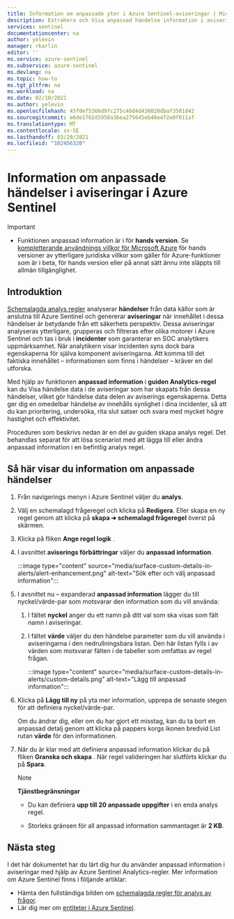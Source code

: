 ```yaml
---
title: Information om anpassade ytor i Azure Sentinel-aviseringar | Microsoft Docs
description: Extrahera och Visa anpassad händelse information i aviseringar i Azure Sentinel Analytics-regler för bättre och mer fullständig incident information
services: sentinel
documentationcenter: na
author: yelevin
manager: rkarlin
editor: ''
ms.service: azure-sentinel
ms.subservice: azure-sentinel
ms.devlang: na
ms.topic: how-to
ms.tgt_pltfrm: na
ms.workload: na
ms.date: 02/10/2021
ms.author: yelevin
ms.openlocfilehash: 45f0ef5366d97c275c40d4d436020dbaf3501d42
ms.sourcegitcommit: e6de1702d3958a3bea275645eb46e4f2e0f011af
ms.translationtype: MT
ms.contentlocale: sv-SE
ms.lasthandoff: 03/20/2021
ms.locfileid: "102456320"
---
```

# <a name="surface-custom-event-details-in-alerts-in-azure-sentinel"></a>Information om anpassade händelser i aviseringar i Azure Sentinel 

> [!IMPORTANT]
>
> - Funktionen anpassad information är i för **hands version**. Se [kompletterande användnings villkor för Microsoft Azure](https://azure.microsoft.com/support/legal/preview-supplemental-terms/) för hands versioner av ytterligare juridiska villkor som gäller för Azure-funktioner som är i beta, för hands version eller på annat sätt ännu inte släppts till allmän tillgänglighet.

## <a name="introduction"></a>Introduktion

[Schemalagda analys regler](tutorial-detect-threats-custom.md) analyserar **händelser** från data källor som är anslutna till Azure Sentinel och genererar **aviseringar** när innehållet i dessa händelser är betydande från ett säkerhets perspektiv. Dessa aviseringar analyseras ytterligare, grupperas och filtreras efter olika motorer i Azure Sentinel och tas i bruk i **incidenter** som garanterar en SOC analytikers uppmärksamhet. När analytikern visar incidenten syns dock bara egenskaperna för själva komponent aviseringarna. Att komma till det faktiska innehållet – informationen som finns i händelser – kräver en del utforska.

Med hjälp av funktionen **anpassad information** i **guiden Analytics-regel** kan du Visa händelse data i de aviseringar som har skapats från dessa händelser, vilket gör händelse data delen av aviserings egenskaperna. Detta ger dig en omedelbar händelse av innehålls synlighet i dina incidenter, så att du kan prioritering, undersöka, rita slut satser och svara med mycket högre hastighet och effektivitet.

Proceduren som beskrivs nedan är en del av guiden skapa analys regel. Det behandlas separat för att lösa scenariot med att lägga till eller ändra anpassad information i en befintlig analys regel.

## <a name="how-to-surface-custom-event-details"></a>Så här visar du information om anpassade händelser

1. Från navigerings menyn i Azure Sentinel väljer du **analys**.

1. Välj en schemalagd frågeregel och klicka på **Redigera**. Eller skapa en ny regel genom att klicka på **skapa &#10132; schemalagd frågeregel** överst på skärmen.

1. Klicka på fliken **Ange regel logik** .

1. I avsnittet **aviserings förbättringar** väljer du **anpassad information**.

    :::image type="content" source="media/surface-custom-details-in-alerts/alert-enhancement.png" alt-text="Sök efter och välj anpassad information":::

1. I avsnittet nu – expanderad **anpassad information** lägger du till nyckel/värde-par som motsvarar den information som du vill använda:

    1. I fältet **nyckel** anger du ett namn på ditt val som ska visas som fält namn i aviseringar.

    1. I fältet **värde** väljer du den händelse parameter som du vill använda i aviseringarna i den nedrullningsbara listan. Den här listan fylls i av värden som motsvarar fälten i de tabeller som omfattas av regel frågan.
    
        :::image type="content" source="media/surface-custom-details-in-alerts/custom-details.png" alt-text="Lägg till anpassad information":::

1. Klicka på **Lägg till ny** på yta mer information, upprepa de senaste stegen för att definiera nyckel/värde-par. 

    Om du ändrar dig, eller om du har gjort ett misstag, kan du ta bort en anpassad detalj genom att klicka på pappers korgs ikonen bredvid List rutan **värde** för den informationen.

1. När du är klar med att definiera anpassad information klickar du på fliken **Granska och skapa** . När regel valideringen har slutförts klickar du på **Spara**.

    > [!NOTE]
    > 
    >**Tjänstbegränsningar**
    > - Du kan definiera **upp till 20 anpassade uppgifter** i en enda analys regel.
    >
    > - Storleks gränsen för all anpassad information sammantaget är **2 KB**.

## <a name="next-steps"></a>Nästa steg
I det här dokumentet har du lärt dig hur du använder anpassad information i aviseringar med hjälp av Azure Sentinel Analytics-regler. Mer information om Azure Sentinel finns i följande artiklar:
- Hämta den fullständiga bilden om [schemalagda regler för analys av frågor](tutorial-detect-threats-custom.md).
- Lär dig mer om [entiteter i Azure Sentinel](entities-in-azure-sentinel.md).
